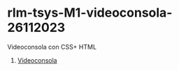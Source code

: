 # rlm-tsys-M1-videoconsola-26112023
Videoconsola con CSS+ HTML
1. [Videoconsola](https://robertiki2001.github.io/rlm-tsys-M1-videoconsola-26112023/Gameboy/)
